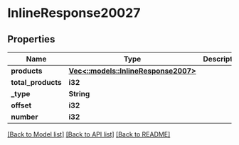# InlineResponse20027

## Properties

Name | Type | Description | Notes
------------ | ------------- | ------------- | -------------
**products** | [**Vec<::models::InlineResponse2007>**](inline_response_200_7.md) |  | 
**total_products** | **i32** |  | 
**_type** | **String** |  | 
**offset** | **i32** |  | 
**number** | **i32** |  | 

[[Back to Model list]](../README.md#documentation-for-models) [[Back to API list]](../README.md#documentation-for-api-endpoints) [[Back to README]](../README.md)


